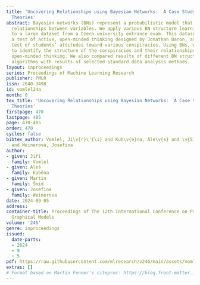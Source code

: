 ```yaml
---
title: 'Uncovering Relationships using Bayesian Networks:  A Case Study on Conspiracy
  Theories'
abstract: Bayesian networks (BNs) represent a probabilistic model that can visualize
  relationships between variables. We apply various BN structure learning algorithms
  to a large dataset from a Czech university entrance exam. This dataset includes
  a test of active, open-minded thinking designed by Jonathan Baron, as well as a
  test of students’ attitudes toward various conspiracies. Using BNs, we were able
  to identify the structure of the conspiracies and their relationships with active
  open-minded thinking. We also compared results of different BN structure learning
  algorithms with results of selected standard data analysis methods.
layout: inproceedings
series: Proceedings of Machine Learning Research
publisher: PMLR
issn: 2640-3498
id: vomlel24a
month: 0
tex_title: 'Uncovering Relationships using Bayesian Networks:  A Case Study on Conspiracy
  Theories'
firstpage: 470
lastpage: 485
page: 470-485
order: 470
cycles: false
bibtex_author: Vomlel, Ji\v{r}\'{\i} and Kub\v{e}na, Ale\v{s} and \v{S}m\'{\i}d, Martin
  and Weinerova, Josefina
author:
- given: Jiřı́
  family: Vomlel
- given: Aleš
  family: Kuběna
- given: Martin
  family: Šmı́d
- given: Josefina
  family: Weinerova
date: 2024-09-05
address:
container-title: Proceedings of The 12th International Conference on Probabilistic
  Graphical Models
volume: '246'
genre: inproceedings
issued:
  date-parts:
  - 2024
  - 9
  - 5
pdf: https://raw.githubusercontent.com/mlresearch/v246/main/assets/vomlel24a/vomlel24a.pdf
extras: []
# Format based on Martin Fenner's citeproc: https://blog.front-matter.io/posts/citeproc-yaml-for-bibliographies/
---
```

